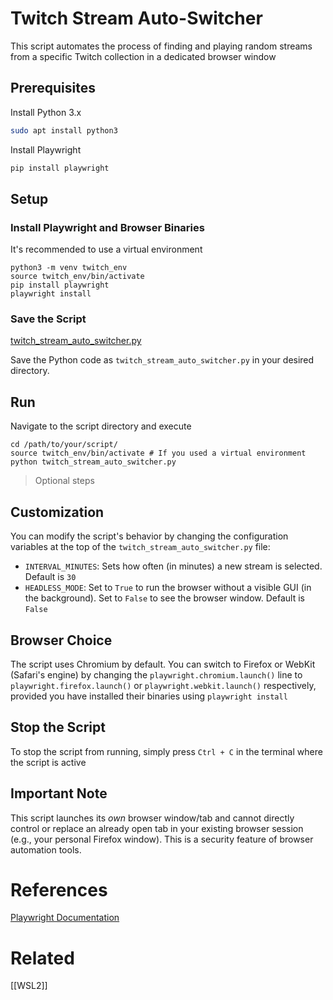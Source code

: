 # Twitch Stream Auto-Switcher
This script automates the process of finding and playing random streams from a specific Twitch collection in a dedicated browser window
## Prerequisites
Install Python 3.x
```bash
sudo apt install python3
```
Install Playwright
```bash
pip install playwright
```
## Setup
### Install Playwright and Browser Binaries
It's recommended to use a virtual environment
```
python3 -m venv twitch_env
source twitch_env/bin/activate
pip install playwright
playwright install
```
### Save the Script
[twitch_stream_auto_switcher.py](auto-switcher/twitch_stream_auto_switcher.py)

Save the Python code as `twitch_stream_auto_switcher.py` in your desired directory.
## Run
Navigate to the script directory and execute
```
cd /path/to/your/script/
source twitch_env/bin/activate # If you used a virtual environment
python twitch_stream_auto_switcher.py
```

> Optional steps
## Customization
You can modify the script's behavior by changing the configuration variables at the top of the `twitch_stream_auto_switcher.py` file:
* `INTERVAL_MINUTES`: Sets how often (in minutes) a new stream is selected. Default is `30`
* `HEADLESS_MODE`: Set to `True` to run the browser without a visible GUI (in the background). Set to `False` to see the browser window. Default is `False`
## Browser Choice
The script uses Chromium by default. You can switch to Firefox or WebKit (Safari's engine) by changing the `playwright.chromium.launch()` line to `playwright.firefox.launch()` or `playwright.webkit.launch()` respectively, provided you have installed their binaries using `playwright install`
## Stop the Script
To stop the script from running, simply press `Ctrl + C` in the terminal where the script is active
## Important Note
This script launches its *own* browser window/tab and cannot directly control or replace an already open tab in your existing browser session (e.g., your personal Firefox window). This is a security feature of browser automation tools.
# References
[Playwright Documentation](https://playwright.dev/python/docs/intro)
# Related
[[WSL2]]
